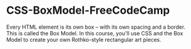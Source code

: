 # CSS-BoxModel-FreeCodeCamp
Every HTML element is its own box – with its own spacing and a border. This is called the Box Model.  In this course, you'll use CSS and the Box Model to create your own Rothko-style rectangular art pieces.
